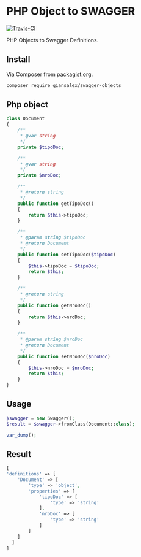 # PHP Object to SWAGGER
[![Travis-CI](https://img.shields.io/travis/giansalex/phpobj-swagger.svg?branch=master&style=flat-square)](https://travis-ci.org/giansalex/phpobj-swagger)  

PHP Objects to Swagger Definitions.

## Install
Via Composer from [packagist.org](https://packagist.org/packages/giansalex/swagger-objects).
```bash
composer require giansalex/swagger-objects
```

## Php object

```php
class Document
{
    /**
     * @var string
     */
    private $tipoDoc;

    /**
     * @var string
     */
    private $nroDoc;

    /**
     * @return string
     */
    public function getTipoDoc()
    {
        return $this->tipoDoc;
    }

    /**
     * @param string $tipoDoc
     * @return Document
     */
    public function setTipoDoc($tipoDoc)
    {
        $this->tipoDoc = $tipoDoc;
        return $this;
    }

    /**
     * @return string
     */
    public function getNroDoc()
    {
        return $this->nroDoc;
    }

    /**
     * @param string $nroDoc
     * @return Document
     */
    public function setNroDoc($nroDoc)
    {
        $this->nroDoc = $nroDoc;
        return $this;
    }
}
```

## Usage
```php
$swagger = new Swagger();
$result = $swagger->fromClass(Document::class);

var_dump();
```

## Result
```php
[
'definitions' => [
    'Document' => [
        'type' => 'object',
        'properties' => [
            'tipoDoc' => [
                'type' => 'string'
            ],
            'nroDoc' => [
                'type' => 'string'
            ]
        ]
    ]
  ]
]
```
